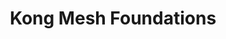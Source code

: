 ---
title: Kong Mesh Foundations
issueDate: 30 Oct 2022
badgeImage: /about/certifications/kong_mesh.png
url: https://www.credly.com/badges/77043068-245e-42cc-81c4-41c0386c1d7e/public_url
---